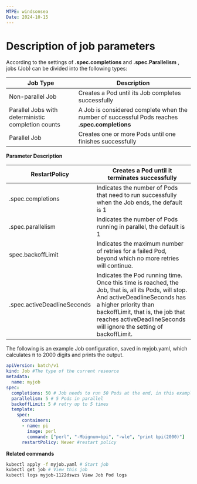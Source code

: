 ```yaml
---
MTPE: windsonsea
Date: 2024-10-15
---
```


# Description of job parameters

According to the settings of __.spec.completions__ and __.spec.Parallelism__ , jobs (Job) can be divided into the following types:

| Job Type | Description |
| -------- | ----------- |
| Non-parallel Job | Creates a Pod until its Job completes successfully |
| Parallel Jobs with deterministic completion counts | A Job is considered complete when the number of successful Pods reaches __.spec.completions__ |
| Parallel Job | Creates one or more Pods until one finishes successfully |

**Parameter Description**

| RestartPolicy | Creates a Pod until it terminates successfully |
| ------------- | ---------------------------------------------- |
| .spec.completions | Indicates the number of Pods that need to run successfully when the Job ends, the default is 1 |
| .spec.parallelism | Indicates the number of Pods running in parallel, the default is 1 |
| spec.backoffLimit | Indicates the maximum number of retries for a failed Pod, beyond which no more retries will continue. |
| .spec.activeDeadlineSeconds | Indicates the Pod running time. Once this time is reached, the Job, that is, all its Pods, will stop. And activeDeadlineSeconds has a higher priority than backoffLimit, that is, the job that reaches activeDeadlineSeconds will ignore the setting of backoffLimit. |

The following is an example Job configuration, saved in myjob.yaml, which calculates π to 2000 digits and prints the output.

```yaml
apiVersion: batch/v1
kind: Job #The type of the current resource
metadata:
  name: myjob
spec:
  completions: 50 # Job needs to run 50 Pods at the end, in this example it prints π 50 times
  parallelism: 5 # 5 Pods in parallel
  backoffLimit: 5 # retry up to 5 times
  template:
    spec:
      containers:
      - name: pi
        image: perl
        command: ["perl", "-Mbignum=bpi", "-wle", "print bpi(2000)"]
      restartPolicy: Never #restart policy
```

**Related commands**

```bash
kubectl apply -f myjob.yaml # Start job
kubectl get job # View this job
kubectl logs myjob-1122dswzs View Job Pod logs
```

